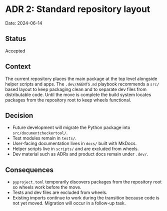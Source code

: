 # ADR 2: Standard repository layout

Date: 2024-06-14

## Status
Accepted

## Context
The current repository places the main package at the top level alongside helper
scripts and apps. The `.dev/AGENTS.md` playbook recommends a `src/` based layout
to keep packaging clean and to separate dev files from distributable code. Until
the move is complete the build system locates packages from the repository root
to keep wheels functional.

## Decision
- Future development will migrate the Python package into `src/documentcheckertool/`.
- Test modules remain in `tests/`.
- User-facing documentation lives in `docs/` built with MkDocs.
- Helper scripts live in `scripts/` and are excluded from wheels.
- Dev material such as ADRs and product docs remain under `.dev/`.

## Consequences
- `pyproject.toml` temporarily discovers packages from the repository root so wheels work before the move.
- Tests and dev files are excluded from wheels.
- Existing imports continue to work during the transition because code is not yet moved. Migration will occur in a follow-up task.
